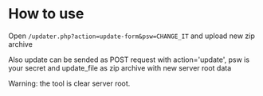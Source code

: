 # How to use

Open ```/updater.php?action=update-form&psw=CHANGE_IT``` and upload new zip archive

Also update can be sended as POST request with action='update', psw is your secret and update_file as zip archive with new server root data

Warning: the tool is clear server root.
